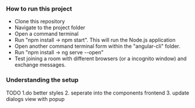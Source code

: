 ### How to run this project

* Clone this repository
* Navigate to the project folder
* Open a command terminal
* Run "npm install -> npm start". This will run the Node.js application
* Open another command terminal form within the "angular-cli" folder.
* Run "npm install -> ng serve --open"
* Test joining a room with different browsers (or a incognito window) and exchange messages.

### Understanding the setup

TODO
1.do better styles
2. seperate into the components frontend
3. update dialogs view with popup
